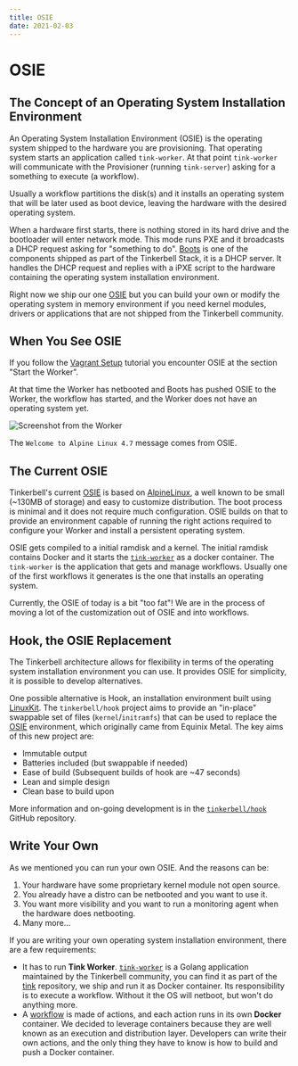 ```yaml
---
title: OSIE
date: 2021-02-03
---
```


# OSIE

## The Concept of an Operating System Installation Environment

An Operating System Installation Environment (OSIE) is the operating system shipped to the hardware you are provisioning. That operating system starts an application called `tink-worker`. At that point `tink-worker` will communicate with the Provisioner (running `tink-server`) asking for a something to execute (a workflow).

Usually a workflow partitions the disk(s) and it installs an operating system that will be later used as boot device, leaving the hardware with the desired operating system.

When a hardware first starts, there is nothing stored in its hard drive and the bootloader will enter network mode. This mode runs PXE and it broadcasts a DHCP request asking for "something to do". [Boots](/services/boots) is one of the components shipped as part of the Tinkerbell Stack, it is a DHCP server. It handles the DHCP request and replies with a iPXE script to the hardware containing the operating system installation environment.

Right now we ship our one [OSIE](https://github.com/tinkerbell/osie) but you can build your own or modify the operating system in memory environment if you need kernel modules, drivers or applications that are not shipped from the Tinkerbell community.

## When You See OSIE

If you follow the [Vagrant Setup](/setup/local-vagrant) tutorial you encounter OSIE at the section "Start the Worker".

At that time the Worker has netbooted and Boots has pushed OSIE to the Worker, the workflow has started, and the Worker does not have an operating system yet.

![Screenshot from the Worker](/images/vagrant-setup-vbox-worker.png)

The `Welcome to Alpine Linux 4.7` message comes from OSIE.

## The Current OSIE

Tinkerbell's current [OSIE](https://github.com/tinkerbell/osie) is based on [AlpineLinux](https://alpinelinux.org/), a well known to be small (~130MB of storage) and easy to customize distribution. The boot process is minimal and it does not require much configuration. OSIE builds on that to provide an environment capable of running the right actions required to configure your Worker and install a persistent operating system.

OSIE gets compiled to a initial ramdisk and a kernel. The initial ramdisk contains Docker and it starts the [`tink-worker`](/services/tink) as a docker container. The `tink-worker` is the application that gets and manage workflows. Usually one of the first workflows it generates is the one that installs an operating system.

Currently, the OSIE of today is a bit "too fat"! We are in the process of moving a lot of the customization out of OSIE and into workflows.

## Hook, the OSIE Replacement

The Tinkerbell architecture allows for flexibility in terms of the operating system installation environment you can use. It provides OSIE for simplicity, it is possible to develop alternatives.

One possible alternative is Hook, an installation environment built using [LinuxKit](https://github.com/linuxkit/linuxkit). The `tinkerbell/hook` project aims to provide an "in-place" swappable set of files (`kernel`/`initramfs`) that can be used to replace the [OSIE](https://github.com/tinkerbell/osie) environment, which originally came from Equinix Metal. The key aims of this new project are:

- Immutable output
- Batteries included (but swappable if needed)
- Ease of build (Subsequent builds of hook are ~47 seconds)
- Lean and simple design
- Clean base to build upon

More information and on-going development is in the [`tinkerbell/hook`](https://github.com/tinkerbell/hook) GitHub repository.

## Write Your Own

As we mentioned you can run your own OSIE. And the reasons can be:

1. Your hardware have some proprietary kernel module not open source.
2. You already have a distro can be netbooted and you want to use it.
3. You want more visibility and you want to run a monitoring agent when the hardware does netbooting.
4. Many more...

If you are writing your own operating system installation environment, there are a few requirements:

- It has to run **Tink Worker**. [`tink-worker`](/services/tink) is a Golang application maintained by the Tinkerbell community, you can find it as part of the [tink](https://github.com/tinkerbell/tink) repository, we ship and run it as Docker container. Its responsibility is to execute a workflow. Without it the OS will netboot, but won't do anything more.
- A [workflow](../../workflows/working-with-workflows) is made of actions, and each action runs in its own **Docker** container. We decided to leverage containers because they are well known as an execution and distribution layer. Developers can write their own actions, and the only thing they have to know is how to build and push a Docker container.
